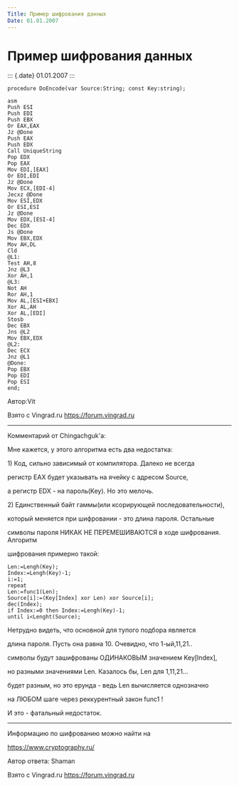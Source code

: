 ```yaml
---
Title: Пример шифрования данных
Date: 01.01.2007
---
```



Пример шифрования данных
========================

::: {.date}
01.01.2007
:::

    procedure DoEncode(var Source:String; const Key:string);

    asm
    Push ESI
    Push EDI
    Push EBX
    Or EAX,EAX
    Jz @Done
    Push EAX
    Push EDX
    Call UniqueString
    Pop EDX
    Pop EAX
    Mov EDI,[EAX]
    Or EDI,EDI
    Jz @Done
    Mov ECX,[EDI-4]
    Jecxz @Done
    Mov ESI,EDX
    Or ESI,ESI
    Jz @Done
    Mov EDX,[ESI-4]
    Dec EDX
    Js @Done
    Mov EBX,EDX
    Mov AH,DL
    Cld
    @L1:
    Test AH,8
    Jnz @L3
    Xor AH,1
    @L3:
    Not AH
    Ror AH,1
    Mov AL,[ESI+EBX]
    Xor AL,AH
    Xor AL,[EDI]
    Stosb
    Dec EBX
    Jns @L2
    Mov EBX,EDX
    @L2:
    Dec ECX
    Jnz @L1
    @Done:
    Pop EBX
    Pop EDI
    Pop ESI
    end;

Автор:Vit

Взято с Vingrad.ru <https://forum.vingrad.ru>

------------------------------------------------------------------------

Комментарий от Chingachguk\'a:

Мне кажется, у этого алгоритма есть два недостатка:

1\) Код, сильно зависимый от компилятора. Далеко не всегда

регистр EAX будет указывать на ячейку с адресом Source,

а регистр EDX - на пароль(Key). Но это мелочь.

2\) Единственный байт гаммы(или ксорирующей последовательности),

который меняется при шифровании - это длина пароля. Остальные

символы пароля НИКАК НЕ ПЕРЕМЕШИВАЮТСЯ в ходе шифрования. Алгоритм

шифрования примерно такой:

    Len:=Lengh(Key);
    Index:=Lengh(Key)-1;
    i:=1;
    repeat
    Len:=func1(Len);
    Source[i]:=(Key[Index] xor Len) xor Source[i];
    dec(Index);
    if Index:=0 then Index:=Lengh(Key)-1;
    until i<Lenght(Source);

Нетрудно видеть, что основной для тупого подбора является

длина пароля. Пусть она равна 10. Очевидно, что 1-ый,11,21..

символы будут зашифрованы ОДИНАКОВЫМ значением Key\[Index\],

но разными значениями Len. Казалось бы, Len для 1,11,21...

будет разным, но это ерунда - ведь Len вычисляется однозначно

на ЛЮБОМ шаге через реккурентный закон func1 !

И это - фатальный недостаток.

------------------------------------------------------------------------

Информацию по шифрованию можно найти на

<https://www.cryptography.ru/>

Автор ответа: Shaman

Взято с Vingrad.ru <https://forum.vingrad.ru>
